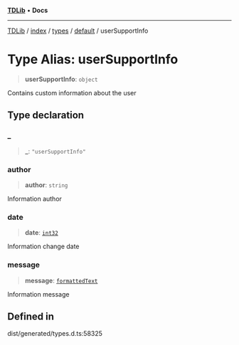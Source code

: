 [**TDLib**](../../../../../../README.md) • **Docs**

***

[TDLib](../../../../../../modules.md) / [index](../../../../../README.md) / [types](../../../README.md) / [default](../README.md) / userSupportInfo

# Type Alias: userSupportInfo

> **userSupportInfo**: `object`

Contains custom information about the user

## Type declaration

### \_

> **\_**: `"userSupportInfo"`

### author

> **author**: `string`

Information author

### date

> **date**: [`int32`](int32-1.md)

Information change date

### message

> **message**: [`formattedText`](formattedText-1.md)

Information message

## Defined in

dist/generated/types.d.ts:58325
